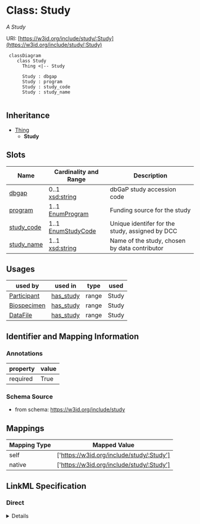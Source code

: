# Class: Study
_A Study_





URI: [https://w3id.org/include/study/:Study](https://w3id.org/include/study/:Study)




```mermaid
 classDiagram
    class Study
      Thing <|-- Study
      
      Study : dbgap
      Study : program
      Study : study_code
      Study : study_name
      
```





## Inheritance
* [Thing](Thing.md)
    * **Study**



## Slots

| Name | Cardinality and Range  | Description  |
| ---  | ---  | --- |
| [dbgap](dbgap.md) | 0..1 <br/> [xsd:string](xsd:string)  | dbGaP study accession code  |
| [program](program.md) | 1..1 <br/> [EnumProgram](EnumProgram.md)  | Funding source for the study  |
| [study_code](study_code.md) | 1..1 <br/> [EnumStudyCode](EnumStudyCode.md)  | Unique identifer for the study, assigned by DCC  |
| [study_name](study_name.md) | 1..1 <br/> [xsd:string](xsd:string)  | Name of the study, chosen by data contributor  |


## Usages


| used by | used in | type | used |
| ---  | --- | --- | --- |
| [Participant](Participant.md) | [has_study](has_study.md) | range | Study |
| [Biospecimen](Biospecimen.md) | [has_study](has_study.md) | range | Study |
| [DataFile](DataFile.md) | [has_study](has_study.md) | range | Study |



## Identifier and Mapping Information





### Annotations

| property | value |
| --- | --- |
| required | True |




### Schema Source


* from schema: https://w3id.org/include/study







## Mappings

| Mapping Type | Mapped Value |
| ---  | ---  |
| self | ['https://w3id.org/include/study/:Study'] |
| native | ['https://w3id.org/include/study/:Study'] |


## LinkML Specification

<!-- TODO: investigate https://stackoverflow.com/questions/37606292/how-to-create-tabbed-code-blocks-in-mkdocs-or-sphinx -->

### Direct

<details>
```yaml
name: Study
definition_uri: include:Study
annotations:
  required:
    tag: required
    value: 'True'
description: A Study
title: Study
from_schema: https://w3id.org/include/study
rank: 1000
is_a: Thing
slots:
- dbgap
- program
- study_code
- study_name

```
</details>

### Induced

<details>
```yaml
name: Study
definition_uri: include:Study
annotations:
  required:
    tag: required
    value: 'True'
description: A Study
title: Study
from_schema: https://w3id.org/include/study
rank: 1000
is_a: Thing
attributes:
  dbgap:
    name: dbgap
    definition_uri: include:dbgap
    description: dbGaP study accession code
    title: Dbgap
    from_schema: https://w3id.org/include/study
    rank: 1000
    alias: dbgap
    owner: Study
    domain_of:
    - Study
    range: string
  program:
    name: program
    definition_uri: include:program
    description: Funding source for the study
    title: Program
    from_schema: https://w3id.org/include/study
    rank: 1000
    alias: program
    owner: Study
    domain_of:
    - Study
    range: enum_program
    required: true
  study_code:
    name: study_code
    definition_uri: include:study_code
    description: Unique identifer for the study, assigned by DCC
    title: Study Code
    from_schema: https://w3id.org/include/study
    rank: 1000
    alias: study_code
    owner: Study
    domain_of:
    - Study
    range: enum_study_code
    required: true
  study_name:
    name: study_name
    definition_uri: include:study_name
    description: Name of the study, chosen by data contributor
    title: Study Name
    from_schema: https://w3id.org/include/study
    rank: 1000
    alias: study_name
    owner: Study
    domain_of:
    - Study
    range: string
    required: true

```
</details>